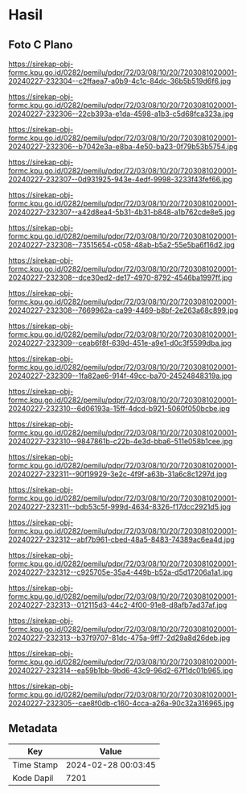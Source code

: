 # Hasil

## Foto C Plano

https://sirekap-obj-formc.kpu.go.id/0282/pemilu/pdpr/72/03/08/10/20/7203081020001-20240227-232304--c2ffaea7-a0b9-4c1c-84dc-36b5b519d6f6.jpg

https://sirekap-obj-formc.kpu.go.id/0282/pemilu/pdpr/72/03/08/10/20/7203081020001-20240227-232306--22cb393a-e1da-4598-a1b3-c5d68fca323a.jpg

https://sirekap-obj-formc.kpu.go.id/0282/pemilu/pdpr/72/03/08/10/20/7203081020001-20240227-232306--b7042e3a-e8ba-4e50-ba23-0f79b53b5754.jpg

https://sirekap-obj-formc.kpu.go.id/0282/pemilu/pdpr/72/03/08/10/20/7203081020001-20240227-232307--0d931925-943e-4edf-9998-3233f43fef66.jpg

https://sirekap-obj-formc.kpu.go.id/0282/pemilu/pdpr/72/03/08/10/20/7203081020001-20240227-232307--a42d8ea4-5b31-4b31-b848-a1b762cde8e5.jpg

https://sirekap-obj-formc.kpu.go.id/0282/pemilu/pdpr/72/03/08/10/20/7203081020001-20240227-232308--73515654-c058-48ab-b5a2-55e5ba6f16d2.jpg

https://sirekap-obj-formc.kpu.go.id/0282/pemilu/pdpr/72/03/08/10/20/7203081020001-20240227-232308--dce30ed2-de17-4970-8792-4546ba1997ff.jpg

https://sirekap-obj-formc.kpu.go.id/0282/pemilu/pdpr/72/03/08/10/20/7203081020001-20240227-232308--7669962a-ca99-4469-b8bf-2e263a68c899.jpg

https://sirekap-obj-formc.kpu.go.id/0282/pemilu/pdpr/72/03/08/10/20/7203081020001-20240227-232309--ceab6f8f-639d-451e-a9e1-d0c3f5599dba.jpg

https://sirekap-obj-formc.kpu.go.id/0282/pemilu/pdpr/72/03/08/10/20/7203081020001-20240227-232309--1fa82ae6-914f-49cc-ba70-24524848319a.jpg

https://sirekap-obj-formc.kpu.go.id/0282/pemilu/pdpr/72/03/08/10/20/7203081020001-20240227-232310--6d06193a-15ff-4dcd-b921-5060f050bcbe.jpg

https://sirekap-obj-formc.kpu.go.id/0282/pemilu/pdpr/72/03/08/10/20/7203081020001-20240227-232310--9847861b-c22b-4e3d-bba6-511e058b1cee.jpg

https://sirekap-obj-formc.kpu.go.id/0282/pemilu/pdpr/72/03/08/10/20/7203081020001-20240227-232311--90f19929-3e2c-4f9f-a63b-31a6c8c1297d.jpg

https://sirekap-obj-formc.kpu.go.id/0282/pemilu/pdpr/72/03/08/10/20/7203081020001-20240227-232311--bdb53c5f-999d-4634-8326-f17dcc2921d5.jpg

https://sirekap-obj-formc.kpu.go.id/0282/pemilu/pdpr/72/03/08/10/20/7203081020001-20240227-232312--abf7b961-cbed-48a5-8483-74389ac6ea4d.jpg

https://sirekap-obj-formc.kpu.go.id/0282/pemilu/pdpr/72/03/08/10/20/7203081020001-20240227-232312--c925705e-35a4-449b-b52a-d5d17206a1a1.jpg

https://sirekap-obj-formc.kpu.go.id/0282/pemilu/pdpr/72/03/08/10/20/7203081020001-20240227-232313--012115d3-44c2-4f00-91e8-d8afb7ad37af.jpg

https://sirekap-obj-formc.kpu.go.id/0282/pemilu/pdpr/72/03/08/10/20/7203081020001-20240227-232313--b37f9707-81dc-475a-9ff7-2d29a8d26deb.jpg

https://sirekap-obj-formc.kpu.go.id/0282/pemilu/pdpr/72/03/08/10/20/7203081020001-20240227-232314--ea59b1bb-9bd6-43c9-96d2-67f1dc01b965.jpg

https://sirekap-obj-formc.kpu.go.id/0282/pemilu/pdpr/72/03/08/10/20/7203081020001-20240227-232305--cae8f0db-c160-4cca-a26a-90c32a316965.jpg


## Metadata

| Key        | Value               |
| ---------- | ------------------- |
| Time Stamp | 2024-02-28 00:03:45 |
| Kode Dapil | 7201                |



